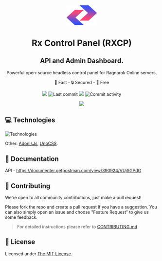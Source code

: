 <p align="center">
  <img src="./apps/admin/public/images/logo.png" width="100">
</p>
<h1 align="center">Rx Control Panel (RXCP)</h1>
<h2 align="center">API and Admin Dashboard.</h2>
<p align="center">Powerful open-source headless control panel for Ragnarok Online servers.</p>
<p align="center">🚀 Fast - 🔒 Secured - 💖 Free</p>

<p align="center">
  <img src="https://img.shields.io/github/workflow/status/RxCP/rxcp/CI?style=flat-square&logo=appveyor">
  <img src="https://img.shields.io/github/last-commit/RxCP/rxcp.svg?style=flat-square&logo=appveyor" alt="Last commit">
  <img src="https://img.shields.io/github/package-json/v/RXCP/rxcp?style=flat-square&logo=appveyor">
  <img src="https://img.shields.io/github/license/RxCP/rxcp?style=flat-square&logo=appveyor" alt="Commit activity">
</p>

<p align="center">
  <img src="https://i.ibb.co/ZM6bzCL/what-is-Rx-CP.png">
</p>

## 💻 Technologies

![Technologies](https://skillicons.dev/icons?i=redis,mysql,nodejs,typescript,html,css,astro,svelte)

Other: [AdonisJs](https://adonisjs.com/), [UnoCSS](https://github.com/unocss/unocss).

## 📘 Documentation

API - https://documenter.getpostman.com/view/390924/VUjSGPdG

## 👷‍ Contributing

We're open to all community contributions, just make a pull request!

Please fork the repo and create a pull request if you have a suggestion. You can also simply open an issue and choose "Feature Request" to give us some feedback.

> For detailed instructions please refer to [CONTRIBUTING.md](CONTRIBUTING.md)

## 📄 License

Licensed under [The MIT License](https://opensource.org/licenses/MIT).

